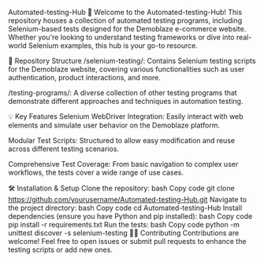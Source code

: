 Automated-testing-Hub 🚀
Welcome to the Automated-testing-Hub! This repository houses a collection of automated testing programs, including Selenium-based tests designed for the Demoblaze e-commerce website. Whether you're looking to understand testing frameworks or dive into real-world Selenium examples, this hub is your go-to resource.

📂 Repository Structure
/selenium-testing/: Contains Selenium testing scripts for the Demoblaze website, covering various functionalities such as user authentication, product interactions, and more.

/testing-programs/: A diverse collection of other testing programs that demonstrate different approaches and techniques in automation testing.

💡 Key Features
Selenium WebDriver Integration: Easily interact with web elements and simulate user behavior on the Demoblaze platform.

Modular Test Scripts: Structured to allow easy modification and reuse across different testing scenarios.

Comprehensive Test Coverage: From basic navigation to complex user workflows, the tests cover a wide range of use cases.

🛠️ Installation & Setup
Clone the repository:
bash
Copy code
git clone https://github.com/yourusername/Automated-testing-Hub.git
Navigate to the project directory:
bash
Copy code
cd Automated-testing-Hub
Install dependencies (ensure you have Python and pip installed):
bash
Copy code
pip install -r requirements.txt
Run the tests:
bash
Copy code
python -m unittest discover -s selenium-testing
🧑‍💻 Contributing
Contributions are welcome! Feel free to open issues or submit pull requests to enhance the testing scripts or add new ones.
